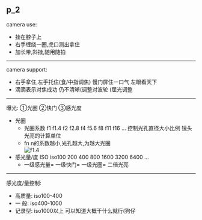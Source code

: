 p_2
----------
camera use:
* 挂在脖子上
* 右手缠绕一圈,虎口测出拿住
* 加长带,斜挂,随用随拍
--------------
camera support:
* 右手拿住,左手托住(食/中指调焦)            慢门屏住一口气    左眼看天下
* 滴滴表示对焦成功                         仍不清晰(调整对波轮  (屈光调整
-------------
曝光:    ①光圈   ②快门   ③感光度
* 光圈
  * 光圈系数 f1 f1.4 f2 f2.8 f4 f5.6 f8 f11 f16 ...         控制光孔直径大小比例  镜头光亮的计算单位
  * fn n的系数越小,光孔越大,为越大光圈  
![f1.4](https://github.com/Albatronhenry/UploadFile/blob/master/pic/f1.4.png)
* 感光量/度 ISO iso100 200 400 800 1600 3200 6400 ...
  * 一级感光量= 一级快门= 一级光圈= 二倍光亮
----------------
感光度/量控制:
* 高质量: iso100-400
* 一  般: iso400-1000
* 记录型: iso1000以上 可以知道大概干什么就行(狗仔 
